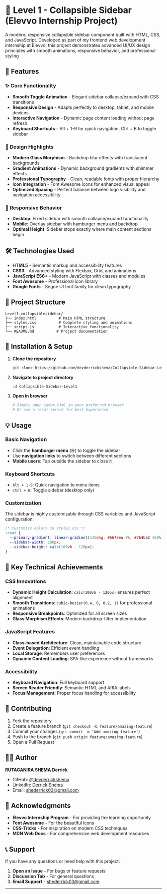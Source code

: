 # 🎯 Level 1 - Collapsible Sidebar (Elevvo Internship Project)

A modern, responsive collapsible sidebar component built with HTML, CSS, and JavaScript. Developed as part of my frontend web development internship at Elevvo, this project demonstrates advanced UI/UX design principles with smooth animations, responsive behavior, and professional styling

## 🌟 Features

### ✨ **Core Functionality**
- **Smooth Toggle Animation** - Elegant sidebar collapse/expand with CSS transitions
- **Responsive Design** - Adapts perfectly to desktop, tablet, and mobile devices
- **Interactive Navigation** - Dynamic page content loading without page refresh
- **Keyboard Shortcuts** - Alt + 1-9 for quick navigation, Ctrl + B to toggle sidebar

### 🎨 **Design Highlights**
- **Modern Glass Morphism** - Backdrop blur effects with translucent backgrounds
- **Gradient Animations** - Dynamic background gradients with shimmer effects
- **Professional Typography** - Clean, readable fonts with proper hierarchy
- **Icon Integration** - Font Awesome icons for enhanced visual appeal
- **Optimized Spacing** - Perfect balance between logo visibility and navigation accessibility

### 📱 **Responsive Behavior**
- **Desktop**: Fixed sidebar with smooth collapse/expand functionality
- **Mobile**: Overlay sidebar with hamburger menu and backdrop
- **Optimal Height**: Sidebar stops exactly where main content sections begin

## 🛠️ Technologies Used

- **HTML5** - Semantic markup and accessibility features
- **CSS3** - Advanced styling with Flexbox, Grid, and animations
- **JavaScript ES6+** - Modern JavaScript with classes and modules
- **Font Awesome** - Professional icon library
- **Google Fonts** - Segoe UI font family for clean typography

## 📁 Project Structure

```
Level1-collapsiblesidebar/
├── index.html          # Main HTML structure
├── styles.css          # Complete styling and animations
├── script.js           # Interactive functionality
└── README.md          # Project documentation
```

## 🔧 Installation & Setup

1. **Clone the repository**
   ```bash
   git clone https://github.com/devderrickshema/Collapsible-Sidebar-Level1.git
   ```

2. **Navigate to project directory**
   ```bash
   cd Collapsible-Sidebar-Level1
   ```

3. **Open in browser**
   ```bash
   # Simply open index.html in your preferred browser
   # Or use a local server for best experience
   ```

## 💡 Usage

### Basic Navigation
- Click the **hamburger menu** (☰) to toggle the sidebar
- Use **navigation links** to switch between different sections
- **Mobile users**: Tap outside the sidebar to close it

### Keyboard Shortcuts
- `Alt + 1-9`: Quick navigation to menu items
- `Ctrl + B`: Toggle sidebar (desktop only)

### Customization
The sidebar is highly customizable through CSS variables and JavaScript configuration:

```css
/* Customize colors in styles.css */
:root {
  --primary-gradient: linear-gradient(135deg, #667eea 0%, #764ba2 100%);
  --sidebar-width: 280px;
  --sidebar-height: calc(100vh - 120px);
}
```

## 🎯 Key Technical Achievements

### CSS Innovations
- **Dynamic Height Calculation**: `calc(100vh - 120px)` ensures perfect alignment
- **Smooth Transitions**: `cubic-bezier(0.4, 0, 0.2, 1)` for professional animations
- **Responsive Breakpoints**: Optimized for all screen sizes
- **Glass Morphism Effects**: Modern backdrop-filter implementation

### JavaScript Features
- **Class-based Architecture**: Clean, maintainable code structure
- **Event Delegation**: Efficient event handling
- **Local Storage**: Remembers user preferences
- **Dynamic Content Loading**: SPA-like experience without frameworks

### Accessibility
- **Keyboard Navigation**: Full keyboard support
- **Screen Reader Friendly**: Semantic HTML and ARIA labels
- **Focus Management**: Proper focus handling for accessibility

## 🤝 Contributing

1. Fork the repository
2. Create a feature branch (`git checkout -b feature/amazing-feature`)
3. Commit your changes (`git commit -m 'Add amazing feature'`)
4. Push to the branch (`git push origin feature/amazing-feature`)
5. Open a Pull Request

## 👨‍💻 Author

**RUTAGANIRA SHEMA Derrick**
- GitHub: [@devderrickshema](https://github.com/devderrickshema)
- LinkedIn: [Derrick Shema](https://www.linkedin.com/in/shederrick03/)
- Email: shederrick03@gmail.com

## 🙏 Acknowledgments

- **Elevvo Internship Program** - For providing the learning opportunity
- **Font Awesome** - For the beautiful icons
- **CSS-Tricks** - For inspiration on modern CSS techniques
- **MDN Web Docs** - For comprehensive web development resources

## 📞 Support

If you have any questions or need help with this project:

1. **Open an Issue** - For bugs or feature requests
2. **Discussion Tab** - For general questions
3. **Email Support** - shederrick03@gmail.com

---

